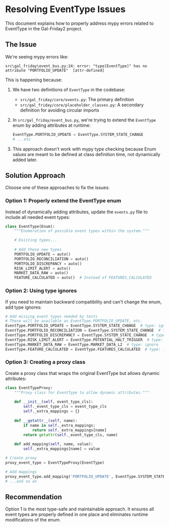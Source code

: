 # Resolving EventType Issues

This document explains how to properly address mypy errors related to EventType in the Gal-Friday2 project.

## The Issue

We're seeing mypy errors like:

```
src\gal_friday\event_bus.py:24: error: "type[EventType]" has no attribute "PORTFOLIO_UPDATE"  [attr-defined]
```

This is happening because:

1. We have two definitions of `EventType` in the codebase:
   - `src/gal_friday/core/events.py`: The primary definition 
   - `src/gal_friday/core/placeholder_classes.py`: A secondary definition for avoiding circular imports

2. In `src/gal_friday/event_bus.py`, we're trying to extend the `EventType` enum by adding attributes at runtime:
   ```python
   EventType.PORTFOLIO_UPDATE = EventType.SYSTEM_STATE_CHANGE
   # ...etc
   ```

3. This approach doesn't work with mypy type checking because Enum values are meant to be defined at class definition time, not dynamically added later.

## Solution Approach

Choose one of these approaches to fix the issues:

### Option 1: Properly extend the EventType enum

Instead of dynamically adding attributes, update the `events.py` file to include all needed event types:

```python
class EventType(Enum):
    """Enumeration of possible event types within the system."""

    # Existing types...
    
    # Add these new types
    PORTFOLIO_UPDATE = auto()
    PORTFOLIO_RECONCILIATION = auto()
    PORTFOLIO_DISCREPANCY = auto()
    RISK_LIMIT_ALERT = auto()
    MARKET_DATA_RAW = auto()
    FEATURE_CALCULATED = auto()  # Instead of FEATURES_CALCULATED
```

### Option 2: Using type ignores

If you need to maintain backward compatibility and can't change the enum, add type ignores:

```python
# Add missing event types needed by tests
# These will be available as EventType.PORTFOLIO_UPDATE, etc.
EventType.PORTFOLIO_UPDATE = EventType.SYSTEM_STATE_CHANGE  # type: ignore
EventType.PORTFOLIO_RECONCILIATION = EventType.SYSTEM_STATE_CHANGE  # type: ignore
EventType.PORTFOLIO_DISCREPANCY = EventType.SYSTEM_STATE_CHANGE  # type: ignore
EventType.RISK_LIMIT_ALERT = EventType.POTENTIAL_HALT_TRIGGER  # type: ignore
EventType.MARKET_DATA_RAW = EventType.MARKET_DATA_L2  # type: ignore
EventType.FEATURE_CALCULATED = EventType.FEATURES_CALCULATED  # type: ignore
```

### Option 3: Creating a proxy class

Create a proxy class that wraps the original EventType but allows dynamic attributes:

```python
class EventTypeProxy:
    """Proxy class for EventType to allow dynamic attributes."""
    
    def __init__(self, event_type_cls):
        self._event_type_cls = event_type_cls
        self._extra_mappings = {}
    
    def __getattr__(self, name):
        if name in self._extra_mappings:
            return self._extra_mappings[name]
        return getattr(self._event_type_cls, name)
    
    def add_mapping(self, name, value):
        self._extra_mappings[name] = value

# Create proxy
proxy_event_type = EventTypeProxy(EventType)

# Add mappings
proxy_event_type.add_mapping('PORTFOLIO_UPDATE', EventType.SYSTEM_STATE_CHANGE)
# ...and so on
```

## Recommendation

Option 1 is the most type-safe and maintainable approach. It ensures all event types are properly defined in one place and eliminates runtime modifications of the enum. 